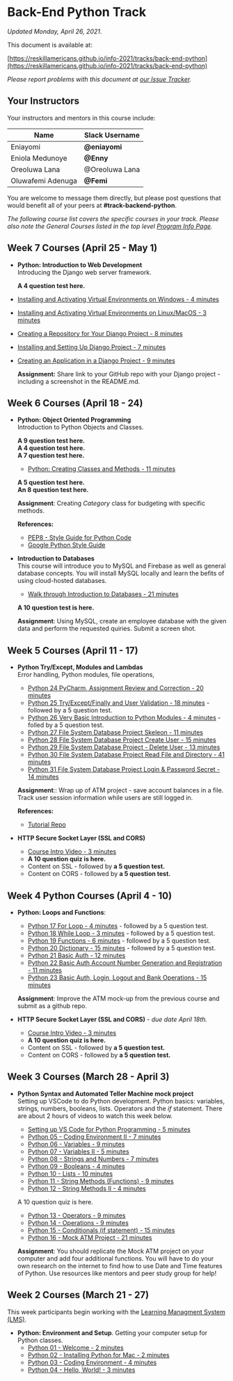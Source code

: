 # Back-End Python Track

*Updated Monday, April 26, 2021*.

This document is available at:

[https://reskillamericans.github.io/info-2021/tracks/back-end-python](https://reskillamericans.github.io/info-2021/tracks/back-end-python)

*Please report problems with this document at
[our Issue Tracker](https://github.com/reskillamericans/info-2021/issues/new?title=back-end-python:).*

## Your Instructors

Your instructors and mentors in this course include:

<table>
  <thead>
    <tr>
      <th>Name</th>
      <th>Slack Username</th>
    </tr>
  </thead>
  <tbody>
    <tr>
      <td>Eniayomi</td>
      <td><strong>@eniayomi</strong></td>
    </tr>
    <tr>
      <td>Eniola Medunoye</td>
      <td><strong>@Enny</strong></td>
    </tr>
    <tr>
      <td>Oreoluwa Lana</td>
      <td>@Oreoluwa Lana</td>
    </tr>
    <tr>
      <td>Oluwafemi Adenuga</td>
      <td><strong>@Femi</strong></td>
    </tr>
  </tbody>
</table>

You are welcome to message them directly, but please post questions that would benefit all of your peers at **#track-backend-python**.

*The following course list covers the specific courses in your track.  Please also note the General Courses listed in the top level [Program Info Page](../README.md).*

## Week 7 Courses (April 25 - May 1)

- **Python: Introduction to Web Development**<br>
  Introducing the Django web server framework.

  **A 4 question test here.**
- [Installing and Activating Virtual Environments on Windows - 4 minutes](https://youtu.be/0Gv7xeYsGGA)
- [Installing and Activating Virtual Environments on Linux/MacOS - 3 minutes](https://youtu.be/2iBhkitnU0Y)
- [Creating a Repository for Your Django Project - 8 minutes](https://youtu.be/bBonieVAQ2Y)
- [Installing and Setting Up Django Project - 7 minutes](https://youtu.be/xE_9JXYYGvg)
- [Creating an Application in a Django Project - 9 minutes](https://youtu.be/DNeZ0vxV7vw)

  **Assignment:** Share link to your GitHub repo with your Django project - including a screenshot in the README.md.


## Week 6 Courses (April 18 - 24)

- **Python: Object Oriented Programming**<br>
  Introduction to Python Objects and Classes.

  **A 9 question test here.**<br>
  **A 4 question test here.**<br>
  **A 7 question test here.**

  - [Python: Creating Classes and Methods - 11 minutes](https://youtu.be/C8VXFTI-pGA)

  **A 5 question test here.**<br>
  **An 8 question test here.**

  **Assignment**: Creating *Category* class for budgeting with specific methods.

  **References:**

  - [PEP8 - Style Guide for Python Code](https://www.python.org/dev/peps/pep-0008/)
  - [Google Python Style Guide](https://google.github.io/styleguide/pyguide.html)


- **Introduction to Databases**<br>
  This course will introduce you to MySQL and Firebase as well as general database concepts.  You will install MySQL locally and learn the befits of using cloud-hosted
  databases.
  
  - [Walk through Introduction to Databases - 21 minutes](https://youtu.be/T2gVuf72dvc)
  
  **A 10 question test is here.**

  **Assignment**: Using MySQL, create an employee database with the given data and perform the requested quiries.  Submit a screen shot.

## Week 5 Courses (April 11 - 17)

- **Python Try/Except, Modules and Lambdas**<br>
  Error handling, Python modules, file operations, 

  - [Python 24 PyCharm, Assignment Review and Correction - 20 minutes](https://youtu.be/egX9zRfhuds)
  - [Python 25 Try/Except/Finally and User Validation - 18 minutes](https://youtu.be/h8rnY5afJUY) - followed
    by a 5 question test.
  - [Python 26 Very Basic Introduction to Python Modules - 4 minutes](https://youtu.be/uoVUOTPL9Rw) - folled by a 5 question test.
  - [Python 27 File System Database Project Skeleon - 11 minutes](https://youtu.be/HnPpm7-t6Nk)
  - [Python 28 File System Database Project Create User - 15 minutes](https://youtu.be/Psd4e8W6zPw)
  - [Python 29 File System Database Project - Delete User - 13 minutes](https://youtu.be/raris6GzbKE)
  - [Python 30 File System Database Project Read File and Directory - 41 minutes](https://youtu.be/fn7H7AG4Cb0)
  - [Python 31 File System Database Project Login & Password Secret - 14 minutes](https://youtu.be/1j0K2_sAEmY)

  **Assignment**:: Wrap up of ATM project - save account balances in a file.  Track user session information
  while users are still logged in.

  **References:**

  - [Tutorial Repo](https://github.com/xyluz/pythonclass)


- **HTTP Secure Socket Layer (SSL and CORS)**

  - [Course Intro Video - 3 minutes](https://youtu.be/R-9uYzstjOE)
  - **A 10 question quiz is here.**
  - Content on SSL - followed by **a 5 question test.**
  - Content on CORS - followed by **a 5 question test.**

## Week 4 Python Courses (April 4 - 10)

- **Python: Loops and Functions**:<br>
  - [Python 17 For Loop - 4 minutes](https://youtu.be/P9sIg93Boso) -
    followed by a 5 question test.
  - [Python 18 While Loop - 3 minutes](https://youtu.be/J8dkgM8Mck0) -
    followed by a 5 question test.
  - [Python 19 Functions - 6 minutes](https://youtu.be/TZ4dJU9_RqI) -
    followed by a 5 question test.
  - [Python 20 Dictionary - 15 minutes](https://youtu.be/ZYyH9aybMbA) -
    followed by a 5 question test.
  - [Python 21 Basic Auth - 12 minutes](https://youtu.be/-GjicZsNens)
  - [Python 22 Basic Auth Account Number Generation and Registration - 11 minutes](https://youtu.be/iScxfrYVUSQ)
  - [Python 23 Basic Auth, Login, Logout and Bank Operations - 15 minutes](https://youtu.be/Rrqpiuvw5Nk)

  **Assignment**: Improve the ATM mock-up from the previous course and
  submit as a github repo.

- **HTTP Secure Socket Layer (SSL and CORS)** - *due date April 18th.*

  - [Course Intro Video - 3 minutes](https://youtu.be/R-9uYzstjOE)
  - **A 10 question quiz is here.**
  - Content on SSL - followed by **a 5 question test.**
  - Content on CORS - followed by **a 5 question test.**

## Week 3 Courses (March 28 - April 3)

- **Python Syntax and Automated Teller Machine mock project**<br>
  Setting up VSCode to do Python development.  Python basics: variables,
  strings, numbers, booleans, lists.  Operators and the *if* statement.  There are about 2 hours of videos to watch this week below.
  - [Setting up VS Code for Python Programming - 5 minutes](https://youtu.be/Evz8V4_u3O8)
  - [Python 05 - Coding Environment II - 7 minutes](https://youtu.be/6SMk6HN_UAE)
  - [Python 06 - Variables - 9 minutes](https://youtu.be/g4vQzISlQ5Y)
  - [Python 07 - Variables II - 5 minutes](https://youtu.be/sFO6uewuVkc)
  - [Python 08 - Strings and Numbers - 7 minutes](https://youtu.be/k9ccRmb2fjk)
  - [Python 09 - Booleans - 4 minutes](https://youtu.be/-nR3mkf-YbQ)
  - [Python 10 - Lists - 10 minutes](https://youtu.be/u1zdaRTjQ1Y)
  - [Python 11 - String Methods (Functions) - 9 minutes](https://youtu.be/WMVQY55WMLM)
  - [Python 12 - String Methods II - 4 minutes](https://youtu.be/pgIPEjI2yMs)

  A 10 question quiz is here.

  - [Python 13 - Operators - 9 minutes](https://youtu.be/DgUsHoIqVks)
  - [Python 14 - Operations - 9 minutes](https://youtu.be/sjSzHOXyNAc)
  - [Python 15 - Conditionals (if statement) - 15 minutes](https://youtu.be/aWqaqpLPFik)
  - [Python 16 - Mock ATM Project - 21 minutes](https://youtu.be/KuZwwbNBhY0)
  
  **Assignment**: You should replicate the Mock ATM project on your computer and add four additional functions.  You will have to do your own research on the internet to find how to use Date and Time features
  of Python.  Use resources like mentors and peer study group for help!

## Week 2 Courses (March 21 - 27)

This week participants begin working with the [Learning Managment System (LMS)](https://reskillamericans.us).

- **Python: Environment and Setup**.  Getting your computer setup for Python classes.
  - [Python 01 - Welcome - 2 minutes](https://youtu.be/_pE-jTcLXgY)
  - [Python 02 - Installing Python for Mac - 2 minutes](https://youtu.be/cMYw423jOO4)
  - [Python 03 - Coding Environment - 4 minutes](https://youtu.be/b6bAtj-Z5K4)
  - [Python 04 - Hello, World! - 3 minutes](https://youtu.be/BeIB2rE5-mo)

<!-- Global site tag (gtag.js) - Google Analytics -->
<script async src="https://www.googletagmanager.com/gtag/js?id=G-E0FNX7D6ZT"></script>
<script>
  window.dataLayer = window.dataLayer || [];
  function gtag(){dataLayer.push(arguments);}
  gtag('js', new Date());

  gtag('config', 'G-E0FNX7D6ZT');
</script>
